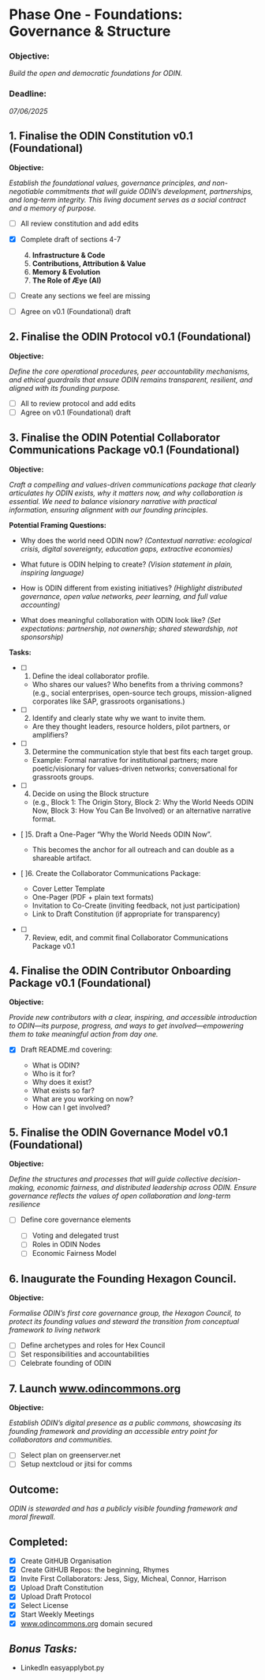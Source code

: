 # Phase One - Foundations: Governance & Structure

### **Objective**:

_Build the open and democratic foundations for ODIN._

### **Deadline:**

_07/06/2025_

## 1. Finalise the ODIN Constitution v0.1 (Foundational)

**Objective:**

_Establish the foundational values, governance principles, and non-negotiable commitments that will guide ODIN’s development, partnerships, and long-term integrity. This living document serves as a social contract and a memory of purpose._

- [ ] All review constitution and add edits
- [x] Complete draft of sections 4-7

  4. **Infrastructure & Code**
  5. **Contributions, Attribution & Value**
  6. **Memory & Evolution**
  7. **The Role of Æye (AI)**

- [ ] Create any sections we feel are missing
- [ ] Agree on v0.1 (Foundational) draft

## 2. Finalise the ODIN Protocol v0.1 (Foundational)

**Objective:**

_Define the core operational procedures, peer accountability mechanisms, and ethical guardrails that ensure ODIN remains transparent, resilient, and aligned with its founding purpose._

- [ ] All to review protocol and add edits
- [ ] Agree on v0.1 (Foundational) draft

## 3. Finalise the ODIN Potential Collaborator Communications Package v0.1 (Foundational)

**Objective:**

_Craft a compelling and values-driven communications package that clearly articulates hy ODIN exists, why it matters now, and why collaboration is essential. We need to balance visionary narrative with practical information, ensuring alignment with our founding principles._

**Potential Framing Questions:**

- Why does the world need ODIN now? _(Contextual narrative: ecological crisis, digital sovereignty, education gaps, extractive economies)_

- What future is ODIN helping to create? _(Vision statement in plain, inspiring language)_

- How is ODIN different from existing initiatives? _(Highlight distributed governance, open value networks, peer learning, and full value accounting)_

- What does meaningful collaboration with ODIN look like? _(Set expectations: partnership, not ownership; shared stewardship, not sponsorship)_

**Tasks:**

- [ ] 1. Define the ideal collaborator profile.

   - Who shares our values? Who benefits from a thriving commons? (e.g., social enterprises, open-source tech groups, mission-aligned corporates like SAP, grassroots organisations.)

- [ ] 2. Identify and clearly state why we want to invite them.

   - Are they thought leaders, resource holders, pilot partners, or amplifiers?

- [ ] 3. Determine the communication style that best fits each target group.

   - Example: Formal narrative for institutional partners; more poetic/visionary for values-driven networks; conversational for grassroots groups.

- [ ] 4. Decide on using the Block structure

   - (e.g., Block 1: The Origin Story, Block 2: Why the World Needs ODIN Now, Block 3: How You Can Be Involved) or an alternative narrative format.

- [ ]5. Draft a One-Pager “Why the World Needs ODIN Now”.

   - This becomes the anchor for all outreach and can double as a shareable artifact.

- [ ]6. Create the Collaborator Communications Package:

   - Cover Letter Template
   - One-Pager (PDF + plain text formats)
   - Invitation to Co-Create (inviting feedback, not just participation)
   - Link to Draft Constitution (if appropriate for transparency)

- [ ] 7. Review, edit, and commit final Collaborator Communications Package v0.1

## 4. Finalise the ODIN Contributor Onboarding Package v0.1 (Foundational)

**Objective:**

_Provide new contributors with a clear, inspiring, and accessible introduction to ODIN—its purpose, progress, and ways to get involved—empowering them to take meaningful action from day one._

- [x] Draft README.md covering:

  - What is ODIN?
  - Who is it for?
  - Why does it exist?
  - What exists so far?
  - What are you working on now?
  - How can I get involved?

## 5. Finalise the ODIN Governance Model v0.1 (Foundational)

**Objective:**

_Define the structures and processes that will guide collective decision-making, economic fairness, and distributed leadership across ODIN. Ensure governance reflects the values of open collaboration and long-term resilience_

- [ ] Define core governance elements

  - [ ] Voting and delegated trust
  - [ ] Roles in ODIN Nodes
  - [ ] Economic Fairness Model

## 6. Inaugurate the Founding Hexagon Council.

**Objective:**

_Formalise ODIN’s first core governance group, the Hexagon Council, to protect its founding values and steward the transition from conceptual framework to living network_

- [ ] Define archetypes and roles for Hex Council
- [ ] Set responsibilities and accountabilities
- [ ] Celebrate founding of ODIN

## 7. Launch www.odincommons.org

**Objective:**

_Establish ODIN’s digital presence as a public commons, showcasing its founding framework and providing an accessible entry point for collaborators and communities._

- [ ] Select plan on greenserver.net
- [ ] Setup nextcloud or jitsi for comms

## **Outcome:**

_ODIN is stewarded and has a publicly visible founding framework and moral firewall._

## Completed:

- [x] Create GitHUB Organisation
- [x] Create GitHUB Repos: the beginning, Rhymes
- [x] Invite First Collaborators: Jess, Sigy, Micheal, Connor, Harrison
- [x] Upload Draft Constitution
- [x] Upload Draft Protocol
- [x] Select License
- [x] Start Weekly Meetings
- [x] www.odincommons.org domain secured

## _Bonus Tasks:_

- LinkedIn easyapplybot.py
